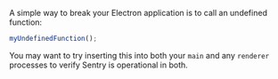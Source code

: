 A simple way to break your Electron application is to call an undefined function:

```js
myUndefinedFunction();
```

You may want to try inserting this into both your `main` and any `renderer`
processes to verify Sentry is operational in both.
